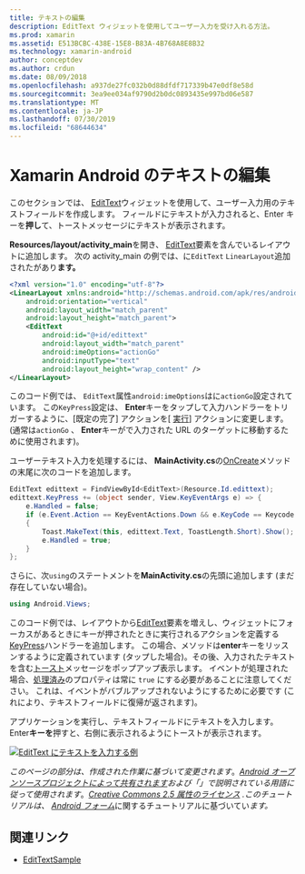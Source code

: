 ```yaml
---
title: テキストの編集
description: EditText ウィジェットを使用してユーザー入力を受け入れる方法。
ms.prod: xamarin
ms.assetid: E513BCBC-438E-15E8-B83A-4B768A8E8B32
ms.technology: xamarin-android
author: conceptdev
ms.author: crdun
ms.date: 08/09/2018
ms.openlocfilehash: a937de27fc032b0d88dfdf717339b47e0df8e58d
ms.sourcegitcommit: 3ea9ee034af9790d2b0dc0893435e997bd06e587
ms.translationtype: MT
ms.contentlocale: ja-JP
ms.lasthandoff: 07/30/2019
ms.locfileid: "68644634"
---
```

# <a name="xamarinandroid-edit-text"></a>Xamarin Android のテキストの編集

このセクションでは、 [EditText](xref:Android.Widget.EditText)ウィジェットを使用して、ユーザー入力用のテキストフィールドを作成します。 フィールドにテキストが入力されると、Enter キーを**押し**て、トーストメッセージにテキストが表示されます。

**Resources/layout/activity_main**を開き、 [EditText](xref:Android.Widget.EditText)要素を含んでいるレイアウトに追加します。 次の activity_main の例では、に`EditText` `LinearLayout`追加されたがあり**ます。**

```xml
<?xml version="1.0" encoding="utf-8"?>
<LinearLayout xmlns:android="http://schemas.android.com/apk/res/android"
    android:orientation="vertical"
    android:layout_width="match_parent"
    android:layout_height="match_parent">
    <EditText
        android:id="@+id/edittext"
        android:layout_width="match_parent"
        android:imeOptions="actionGo"
        android:inputType="text"
        android:layout_height="wrap_content" />
</LinearLayout>
```

このコード例では、 `EditText`属性`android:imeOptions`はに`actionGo`設定されています。 この`KeyPress`設定は、 **Enter**キーをタップして入力ハンドラーをトリガーするように、[既定の完了] アクションを[[](https://developer.android.com/reference/android/view/inputmethod/EditorInfo#IME_ACTION_GO) [実行](https://developer.android.com/reference/android/view/inputmethod/EditorInfo#IME_ACTION_DONE)] アクションに変更します。
(通常は`actionGo` 、 **Enter**キーがで入力された URL のターゲットに移動するために使用されます)。

ユーザーテキスト入力を処理するには、 **MainActivity.cs**の[OnCreate](xref:Android.App.Activity.OnCreate*)メソッドの末尾に次のコードを追加します。

```csharp
EditText edittext = FindViewById<EditText>(Resource.Id.edittext);
edittext.KeyPress += (object sender, View.KeyEventArgs e) => {
    e.Handled = false;
    if (e.Event.Action == KeyEventActions.Down && e.KeyCode == Keycode.Enter) 
    {
        Toast.MakeText(this, edittext.Text, ToastLength.Short).Show();
        e.Handled = true;
    }
};
```

さらに、次`using`のステートメントを**MainActivity.cs**の先頭に追加します (まだ存在していない場合)。

```csharp
using Android.Views;
```

このコード例では、レイアウトから[EditText](xref:Android.Widget.EditText)要素を増えし、ウィジェットにフォーカスがあるときにキーが押されたときに実行されるアクションを定義する[KeyPress](xref:Android.Views.View.KeyPress)ハンドラーを追加します。 この場合、メソッドは**enter**キーをリッスンするように定義されています (タップした場合)。その後、入力されたテキストを含む[トースト](xref:Android.Widget.Toast)メッセージをポップアップ表示します。 イベントが処理された場合、[処理済み](xref:Android.Views.View.KeyEventArgs.Handled)のプロパティは常に `true` にする必要があることに注意してください。 これは、イベントがバブルアップされないようにするために必要です (これにより、テキストフィールドに復帰が返されます)。

アプリケーションを実行し、テキストフィールドにテキストを入力します。 Enter**キーを**押すと、右側に表示されるようにトーストが表示されます。

[![EditText にテキストを入力する例](edit-text-images/edit-text-sml.png)](edit-text-images/edit-text.png#lightbox)

*このページの部分は、作成された作業に基づいて変更されます*。[*Android オープンソースプロジェクトによって共有されます*](http://code.google.com/policies.html)*および「」で説明されている用語に従って使用されます*。[*Creative Commons 2.5 属性のライセンス*](http://creativecommons.org/licenses/by/2.5/) *.このチュートリアルは、* [*Android フォーム*](https://developer.android.com/resources/tutorials/views/hello-formstuff.html)に関するチュートリアルに基づいてい*ます。*


## <a name="related-links"></a>関連リンク

- [EditTextSample](https://docs.microsoft.com/samples/xamarin/monodroid-samples/userinterface-edittextsample)
